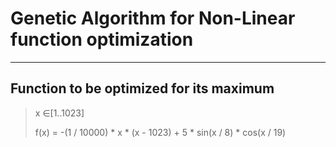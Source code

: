 # Genetic Algorithm for Non-Linear function optimization

----
## Function to be optimized for its maximum

> x ∈[1..1023]
>
> f(x) = -(1 / 10000) * x * (x - 1023) + 5 * sin(x / 8) * cos(x / 19)


